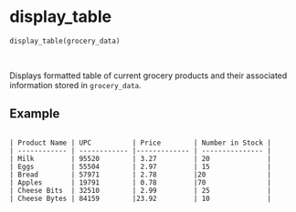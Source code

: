 # display_table

`display_table(grocery_data)`

<br>

Displays formatted table of current grocery products and their associated information stored in `grocery_data`.

## Example

```

| Product Name | UPC          | Price        | Number in Stock |
| ------------ | ------------ |------------- | --------------- |
| Milk         | 95520        | 3.27         | 20              |
| Eggs         | 55504        | 2.97         | 15              |
| Bread        | 57971        | 2.78         |20               |
| Apples       | 19791        | 0.78         |70               |
| Cheese Bits  | 32510        | 2.99         | 25              |
| Cheese Bytes | 84159        |23.92         | 10              |

```
